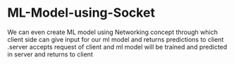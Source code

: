 # ML-Model-using-Socket
We can even create ML model using Networking concept through which client side can give input for our ml model and returns predictions to client .server accepts request of client and ml model will be trained and predicted in server and returns to client
